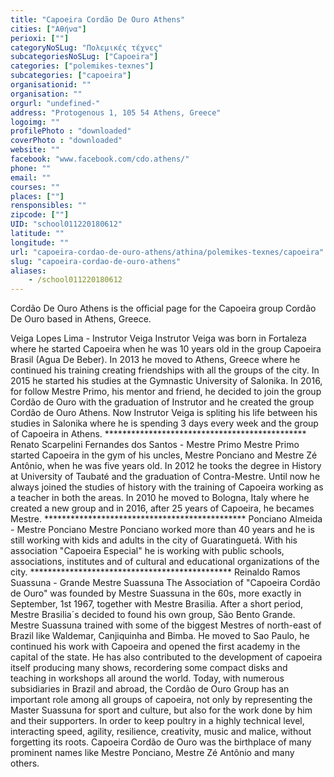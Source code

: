 ```yaml
---
title: "Capoeira Cordão De Ouro Athens"
cities: ["Αθήνα"]
perioxi: [""]
categoryNoSLug: "Πολεμικές τέχνες"
subcategoriesNoSLug: ["Capoeira"]
categories: ["polemikes-texnes"]
subcategories: ["capoeira"]
organisationid: ""
organisation: ""
orgurl: "undefined-"
address: "Protogenous 1, 105 54 Athens, Greece"
logoimg: ""
profilePhoto : "downloaded"
coverPhoto : "downloaded"
website: ""
facebook: "www.facebook.com/cdo.athens/"
phone: ""
email: ""
courses: ""
places: [""]
rensponsibles: ""
zipcode: [""]
UID: "school011220180612"
latitude: ""
longitude: ""
url: "capoeira-cordao-de-ouro-athens/athina/polemikes-texnes/capoeira"
slug: "capoeira-cordao-de-ouro-athens"
aliases:
    - /school011220180612
---
```



Cordão De Ouro Athens is the official page for the Capoeira group Cordão De Ouro based in Athens, Greece.

Veiga Lopes Lima - Instrutor Veiga Instrutor Veiga was born in Fortaleza where he started Capoeira when he was 10 years old in the group Capoeira Brasil (Agua De Beber). In 2013 he moved to Athens, Greece where he continued his training creating friendships with all the groups of the city. In 2015 he started his studies at the Gymnastic University of Salonika. In 2016, for follow Mestre Primo, his mentor and friend, he decided to join the group Cordão de Ouro with the graduation of Instrutor and he created the group Cordão de Ouro Athens. Now Instrutor Veiga is spliting his life between his studies in Salonika where he is spending 3 days every week and the group of Capoeira in Athens. ********************************************** Renato Scarpelini Fernandes dos Santos - Mestre Primo Mestre Primo started Capoeira in the gym of his uncles, Mestre Ponciano and Mestre Zé Antônio, when he was five years old. In 2012 he tooks the degree in History at University of Taubaté and the graduation of Contra-Mestre. Until now he always joined the studies of history with the training of Capoeira working as a teacher in both the areas. In 2010 he moved to Bologna, Italy where he created a new group and in 2016, after 25 years of Capoeira, he becames Mestre. ********************************************** Ponciano Almeida - Mestre Ponciano Mestre Ponciano worked more than 40 years and he is still working with kids and adults in the city of Guaratinguetá. With his association &quot;Capoeira Especial&quot; he is working with public schools, associations, institutes and of cultural and educational organizations of the city. ********************************************** Reinaldo Ramos Suassuna - Grande Mestre Suassuna The Association of &quot;Capoeira Cordão de Ouro&quot; was founded by Mestre Suassuna in the 60s, more exactly in September, 1st 1967, together with Mestre Brasilia. After a short period, Mestre Brasilia´s decided to found his own group, São Bento Grande. Mestre Suassuna trained with some of the biggest Mestres of north-east of Brazil like Waldemar, Canjiquinha and Bimba. He moved to Sao Paulo, he continued his work with Capoeira and opened the first academy in the capital of the state. He has also contributed to the development of capoeira itself producing many shows, recordering some compact disks and teaching in workshops all around the world. Today, with numerous subsidiaries in Brazil and abroad, the Cordão de Ouro Group has an important role among all groups of capoeira, not only by representing the Master Suassuna for sport and culture, but also for the work done by him and their supporters. In order to keep poultry in a highly technical level, interacting speed, agility, resilience, creativity, music and malice, without forgetting its roots. Capoeira Cordão de Ouro was the birthplace of many prominent names like Mestre Ponciano, Mestre Zé Antônio and many others.